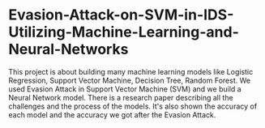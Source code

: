 # Evasion-Attack-on-SVM-in-IDS-Utilizing-Machine-Learning-and-Neural-Networks
This project is about building many machine learning models like Logistic Regression, Support Vector Machine, Decision Tree, Random Forest.
We used Evasion Attack in Support Vector Machine (SVM) and we build a Neural Network model.
There is a research paper describing all the challenges and the process of the models. It's also shown the accuracy of each model and the accuracy we got after the Evasion Attack.
